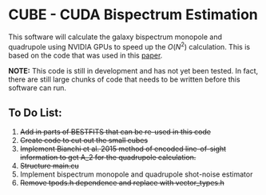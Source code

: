 # CUBE - CUDA Bispectrum Estimation
This software will calculate the galaxy bispectrum monopole and quadrupole using NVIDIA GPUs to 
speed up the *O*(*N*<sup>2</sup>) calculation. This is based on the code that was used in this [paper](https://arxiv.org/abs/1712.04970).

**NOTE:** This code is still in development and has not yet been tested. In fact, there are still large chunks of code that needs to be written before this software can run.

## To Do List:
1. ~~Add in parts of BESTFITS that can be re-used in this code~~
2. ~~Create code to cut out the small cubes~~
3. ~~Implement Bianchi et al. 2015 method of encoded line-of-sight information to get A_2 for the quadrupole calculation.~~
4. ~~Structure main.cu~~
5. Implement bispectrum monopole and quadrupole shot-noise estimator
6. ~~Remove tpods.h dependence and replace with vector_types.h~~
